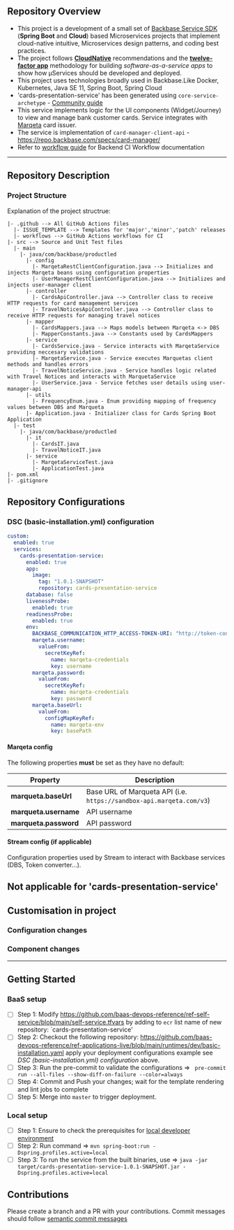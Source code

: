 ## Repository Overview

- This project is a development of a small set of [Backbase Service SDK](https://community.backbase.com/documentation/ServiceSDK/latest/index) (**Spring Boot** and **Cloud**) based Microservices projects that implement cloud-native intuitive, Microservices design patterns, and coding best practices.
- The project follows [**CloudNative**](https://www.cncf.io/) recommendations and the [**twelve-factor app**](https://12factor.net/) methodology for building *software-as-a-service apps* to show how μServices should be developed and deployed.
- This project uses technologies broadly used in Backbase.Like Docker, Kubernetes, Java SE 11, Spring Boot, Spring Cloud
- 'cards-presentation-service' has been generated using `core-service-archetype` - [Community guide](https://community.backbase.com/documentation/ServiceSDK/latest/create_a_core_service)
- This service implements logic for the UI components (Widget/Journey) to view and manage bank customer cards. Service integrates with [Marqeta](https://www.marqeta.com) card issuer.
- The service is implementation of `card-manager-client-api` - https://repo.backbase.com/specs/card-manager/
- Refer to [workflow guide](https://github.com/baas-devops-reference/docs/tree/master/backend) for Backend CI Workflow documentation

---
## Repository Description
### Project Structure
Explanation of the project structrue:
```
|- .github --> All GitHub Actions files
  |- ISSUE_TEMPLATE --> Templates for 'major','minor','patch' releases
  |- workflows --> GitHub Actions workflows for CI
|- src --> Source and Unit Test files
  |- main
    |- java/com/backbase/productled
      |- config
        |- MarqetaRestClientConfiguration.java --> Initializes and injects Marqeta beans using configuration properties
        |- UserManagerRestClientConfiguration.java --> Initializes and injects user-manager client
      |- controller
        |- CardsApiController.java --> Controller class to receive HTTP requests for card management services
        |- TravelNoticesApiController.java --> Controller class to receive HTTP requests for managing travel notices
      |- mapper
        |- CardsMappers.java --> Maps models between Marqeta <-> DBS
        |- MapperConstants.java --> Constants used by CardsMappers
      |- service
        |- CardsService.java - Service interacts with MarqetaService providing neccesary validations
        |- MarqetaService.java - Service executes Marquetas client methods and handles errors
        |- TravelNoticeService.java - Service handles logic related with Travel Notices and interacts with MarquetaService
        |- UserService.java - Service fetches user details using user-manager-api
      |- utils
        |- FrequencyEnum.java - Enum providing mapping of frequency values between DBS and Marqueta 
      |- Application.java - Initializer class for Cards Spring Boot Application
  |- test
    |- java/com/backbase/productled
      |- it
        |- CardsIT.java
        |- TravelNoticeIT.java
      |- service
        |- MarqetaServiceTest.java
        |- ApplicationTest.java
|- pom.xml
|- .gitignore
```
## Repository Configurations
### DSC (basic-installation.yml) configuration

```yaml
custom:
  enabled: true
  services:
    cards-presentation-service:
      enabled: true
      app:
        image:
          tag: "1.0.1-SNAPSHOT"
          repository: cards-presentation-service
      database: false
      livenessProbe:
        enabled: true
      readinessProbe:
        enabled: true
      env:
        BACKBASE_COMMUNICATION_HTTP_ACCESS-TOKEN-URI: "http://token-converter:8080/oauth/token"
        marqeta.username:
          valueFrom:
            secretKeyRef:
              name: marqeta-credentials
              key: username
        marqeta.password:
          valueFrom:
            secretKeyRef:
              name: marqeta-credentials
              key: password
        marqeta.baseUrl:
          valueFrom:
            configMapKeyRef:
              name: marqeta-env
              key: basePath
```
#### Marqeta config
The following properties **must** be set as they have no default:

Property | Description
--- | ---
**marqueta.baseUrl** | Base URL of Marqueta API (i.e. `https://sandbox-api.marqeta.com/v3`)
**marqueta.username** | API username
**marqueta.password** | API password

#### Stream config (if applicable)
Configuration properties used by Stream to interact with Backbase services (DBS, Token converter...).

Not applicable for 'cards-presentation-service'
---
## Customisation in project
### Configuration changes

### Component changes
---
## Getting Started
### BaaS setup

- [ ] Step 1: Modify https://github.com/baas-devops-reference/ref-self-service/blob/main/self-service.tfvars by adding to `ecr` list name of new repository: `cards-presentation-service'
- [ ] Step 2: Checkout the following repository: https://github.com/baas-devops-reference/ref-applications-live/blob/main/runtimes/dev/basic-installation.yaml apply your deployment configurations example see _DSC (basic-installation.yml) configuration_ above.
- [ ] Step 3: Run the pre-commit to validate the configurations => ` pre-commit run --all-files --show-diff-on-failure --color=always`
- [ ] Step 4: Commit and Push your changes; wait for the template rendering and lint jobs to complete
- [ ] Step 5: Merge into `master` to trigger deployment.

### Local setup

- [ ] Step 1: Ensure to check the prerequisites for [local developer environment](https://community.backbase.com/documentation/ServiceSDK/latest/create_developer_environment)
- [ ] Step 2: Run command => `mvn spring-boot:run -Dspring.profiles.active=local`
- [ ] Step 3: To run the service from the built binaries, use => `java -jar target/cards-presentation-service-1.0.1-SNAPSHOT.jar -Dspring.profiles.active=local`

## Contributions
Please create a branch and a PR with your contributions. Commit messages should follow [semantic commit messages](https://seesparkbox.com/foundry/semantic_commit_messages)
